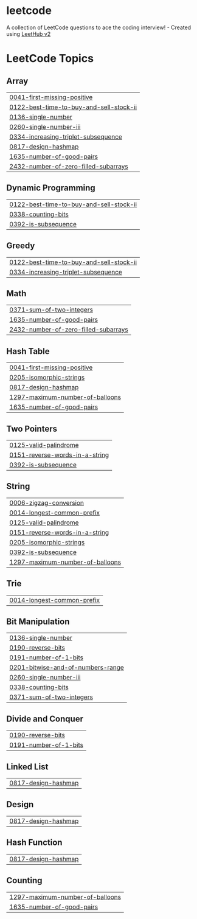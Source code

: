 # leetcode
A collection of LeetCode questions to ace the coding interview! - Created using [LeetHub v2](https://github.com/arunbhardwaj/LeetHub-2.0)

<!---LeetCode Topics Start-->
# LeetCode Topics
## Array
|  |
| ------- |
| [0041-first-missing-positive](https://github.com/lithigesh1/leetcode/tree/master/0041-first-missing-positive) |
| [0122-best-time-to-buy-and-sell-stock-ii](https://github.com/lithigesh1/leetcode/tree/master/0122-best-time-to-buy-and-sell-stock-ii) |
| [0136-single-number](https://github.com/lithigesh1/leetcode/tree/master/0136-single-number) |
| [0260-single-number-iii](https://github.com/lithigesh1/leetcode/tree/master/0260-single-number-iii) |
| [0334-increasing-triplet-subsequence](https://github.com/lithigesh1/leetcode/tree/master/0334-increasing-triplet-subsequence) |
| [0817-design-hashmap](https://github.com/lithigesh1/leetcode/tree/master/0817-design-hashmap) |
| [1635-number-of-good-pairs](https://github.com/lithigesh1/leetcode/tree/master/1635-number-of-good-pairs) |
| [2432-number-of-zero-filled-subarrays](https://github.com/lithigesh1/leetcode/tree/master/2432-number-of-zero-filled-subarrays) |
## Dynamic Programming
|  |
| ------- |
| [0122-best-time-to-buy-and-sell-stock-ii](https://github.com/lithigesh1/leetcode/tree/master/0122-best-time-to-buy-and-sell-stock-ii) |
| [0338-counting-bits](https://github.com/lithigesh1/leetcode/tree/master/0338-counting-bits) |
| [0392-is-subsequence](https://github.com/lithigesh1/leetcode/tree/master/0392-is-subsequence) |
## Greedy
|  |
| ------- |
| [0122-best-time-to-buy-and-sell-stock-ii](https://github.com/lithigesh1/leetcode/tree/master/0122-best-time-to-buy-and-sell-stock-ii) |
| [0334-increasing-triplet-subsequence](https://github.com/lithigesh1/leetcode/tree/master/0334-increasing-triplet-subsequence) |
## Math
|  |
| ------- |
| [0371-sum-of-two-integers](https://github.com/lithigesh1/leetcode/tree/master/0371-sum-of-two-integers) |
| [1635-number-of-good-pairs](https://github.com/lithigesh1/leetcode/tree/master/1635-number-of-good-pairs) |
| [2432-number-of-zero-filled-subarrays](https://github.com/lithigesh1/leetcode/tree/master/2432-number-of-zero-filled-subarrays) |
## Hash Table
|  |
| ------- |
| [0041-first-missing-positive](https://github.com/lithigesh1/leetcode/tree/master/0041-first-missing-positive) |
| [0205-isomorphic-strings](https://github.com/lithigesh1/leetcode/tree/master/0205-isomorphic-strings) |
| [0817-design-hashmap](https://github.com/lithigesh1/leetcode/tree/master/0817-design-hashmap) |
| [1297-maximum-number-of-balloons](https://github.com/lithigesh1/leetcode/tree/master/1297-maximum-number-of-balloons) |
| [1635-number-of-good-pairs](https://github.com/lithigesh1/leetcode/tree/master/1635-number-of-good-pairs) |
## Two Pointers
|  |
| ------- |
| [0125-valid-palindrome](https://github.com/lithigesh1/leetcode/tree/master/0125-valid-palindrome) |
| [0151-reverse-words-in-a-string](https://github.com/lithigesh1/leetcode/tree/master/0151-reverse-words-in-a-string) |
| [0392-is-subsequence](https://github.com/lithigesh1/leetcode/tree/master/0392-is-subsequence) |
## String
|  |
| ------- |
| [0006-zigzag-conversion](https://github.com/lithigesh1/leetcode/tree/master/0006-zigzag-conversion) |
| [0014-longest-common-prefix](https://github.com/lithigesh1/leetcode/tree/master/0014-longest-common-prefix) |
| [0125-valid-palindrome](https://github.com/lithigesh1/leetcode/tree/master/0125-valid-palindrome) |
| [0151-reverse-words-in-a-string](https://github.com/lithigesh1/leetcode/tree/master/0151-reverse-words-in-a-string) |
| [0205-isomorphic-strings](https://github.com/lithigesh1/leetcode/tree/master/0205-isomorphic-strings) |
| [0392-is-subsequence](https://github.com/lithigesh1/leetcode/tree/master/0392-is-subsequence) |
| [1297-maximum-number-of-balloons](https://github.com/lithigesh1/leetcode/tree/master/1297-maximum-number-of-balloons) |
## Trie
|  |
| ------- |
| [0014-longest-common-prefix](https://github.com/lithigesh1/leetcode/tree/master/0014-longest-common-prefix) |
## Bit Manipulation
|  |
| ------- |
| [0136-single-number](https://github.com/lithigesh1/leetcode/tree/master/0136-single-number) |
| [0190-reverse-bits](https://github.com/lithigesh1/leetcode/tree/master/0190-reverse-bits) |
| [0191-number-of-1-bits](https://github.com/lithigesh1/leetcode/tree/master/0191-number-of-1-bits) |
| [0201-bitwise-and-of-numbers-range](https://github.com/lithigesh1/leetcode/tree/master/0201-bitwise-and-of-numbers-range) |
| [0260-single-number-iii](https://github.com/lithigesh1/leetcode/tree/master/0260-single-number-iii) |
| [0338-counting-bits](https://github.com/lithigesh1/leetcode/tree/master/0338-counting-bits) |
| [0371-sum-of-two-integers](https://github.com/lithigesh1/leetcode/tree/master/0371-sum-of-two-integers) |
## Divide and Conquer
|  |
| ------- |
| [0190-reverse-bits](https://github.com/lithigesh1/leetcode/tree/master/0190-reverse-bits) |
| [0191-number-of-1-bits](https://github.com/lithigesh1/leetcode/tree/master/0191-number-of-1-bits) |
## Linked List
|  |
| ------- |
| [0817-design-hashmap](https://github.com/lithigesh1/leetcode/tree/master/0817-design-hashmap) |
## Design
|  |
| ------- |
| [0817-design-hashmap](https://github.com/lithigesh1/leetcode/tree/master/0817-design-hashmap) |
## Hash Function
|  |
| ------- |
| [0817-design-hashmap](https://github.com/lithigesh1/leetcode/tree/master/0817-design-hashmap) |
## Counting
|  |
| ------- |
| [1297-maximum-number-of-balloons](https://github.com/lithigesh1/leetcode/tree/master/1297-maximum-number-of-balloons) |
| [1635-number-of-good-pairs](https://github.com/lithigesh1/leetcode/tree/master/1635-number-of-good-pairs) |
<!---LeetCode Topics End-->
